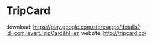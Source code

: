 # TripCard

download: https://play.google.com/store/apps/details?id=com.levart.TripCard&hl=en
website: http://tripcard.co/
